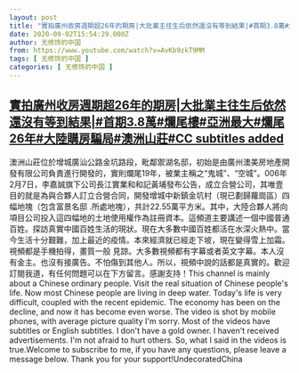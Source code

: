 ```yaml
---
layout: post
title: "實拍廣州收房週期超26年的期房|大批業主往生后依然還沒有等到結果|#首期3.8萬#爛尾樓#亞洲最大#爛尾26年#大陸購房騙局#澳洲山莊#CC subtitles added"
date: 2020-09-02T15:54:29.000Z
author: 无修饰的中国
from: https://www.youtube.com/watch?v=AvKb9zkT9MM
tags: [ 无修饰的中国 ]
categories: [ 无修饰的中国 ]
---
```

<!--1599062069000-->
[實拍廣州收房週期超26年的期房|大批業主往生后依然還沒有等到結果|#首期3.8萬#爛尾樓#亞洲最大#爛尾26年#大陸購房騙局#澳洲山莊#CC subtitles added](https://www.youtube.com/watch?v=AvKb9zkT9MM)
------

<div>
澳洲山莊位於增城廣汕公路金坑路段，毗鄰禦湖名邸，初始是由廣州澳美房地產開發有限公司負責進行開發的，實則爛尾19年，被業主稱之“鬼城”、“空城”。006年2月7日，李嘉誠旗下公司長江實業和和記黃埔發布公告，成立合營公司，其唯壹目的就是為與合夥人訂立合營合同，開發增城中新鎮金坑村（現已劃歸蘿崗區）四幅地塊（包含富景名邸 .所處地塊），共計22.55萬平方米。其中，大陸合夥人將向項目公司投入這四幅地的土地使用權作為註冊資本。這頻道主要講述一個中國普通百姓。探訪真實中國百姓生活的現狀。現在大多數中國百姓都活在水深火熱中。當今生活十分艱難，加上最近的疫情。本來經濟就已經走下坡，現在變得雪上加霜。視頻都是手機拍得，畫質一般 見諒。大多數視頻都有字幕或者英文字幕。本人沒有金主。也沒有接廣告。不怕傷到其他人。所以，視頻中說的話都是真實的。歡迎訂閱我道，有任何問題可以在下方留言。感謝支持！This channel is mainly about a Chinese ordinary people. Visit the real situation of Chinese people's life. Now most Chinese people are living in deep water. Today's life is very difficult, coupled with the recent epidemic. The economy has been on the decline, and now it has become even worse. The video is shot by mobile phones, with average picture quality I'm sorry. Most of the videos have subtitles or English subtitles. I don't have a gold owner. I haven't received advertisements. I'm not afraid to hurt others. So, what I said in the videos is true.Welcome to subscribe to me, if you have any questions, please leave a message below. Thank you for your support!UndecoratedChina
</div>
